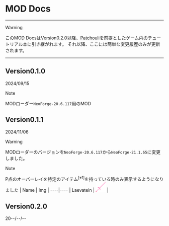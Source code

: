 # MOD Docs
___  

> [!WARNING]
> このMOD DocsはVersion0.2.0以降、[Patchouli](https://www.curseforge.com/minecraft/mc-mods/patchouli/files/5683901)を前提としたゲーム内のチュートリアル本に引き継がれます。
> それ以降、ここには簡単な変更履歴のみが更新されます。
___  

## Version0.1.0
2024/09/15
> [!NOTE]
> MODローダー`NeoForge-20.6.117`用のMOD


## Version0.1.1
2024/11/06
> [!WARNING]
> MODローダーのバージョンを`NeoForge-20.6.117`から`NeoForge-21.1.65`に変更しました。

> [!NOTE]
> P点のオーバーレイを特定のアイテム<sup>[※1]</sup>を持っている時のみ表示するようになりました
> | Name | Img |
> ----|----
> | Laevatein | <img src="/IMG/laevatein-1.0.2.png" height="32px"> |


## Version0.2.0
20--/--/--

